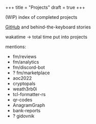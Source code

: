 +++
title = "Projects"
draft = true
+++

(WIP) index of completed projects

[GitHub](https://github.com/mitiko?tab=repositories) and behind-the-keyboard stories

wakatime -> total time put into projects

mentions:
- fm/reviews
- fm/analytics
- fm/discord-bot
- ? fm/marketplace
- aoc2022
- cryptopals
- weath3rb0i
- tcl-formatter-rs
- qr-codes
- AnagramGraph
- bank-reports
- ? gidovnik
